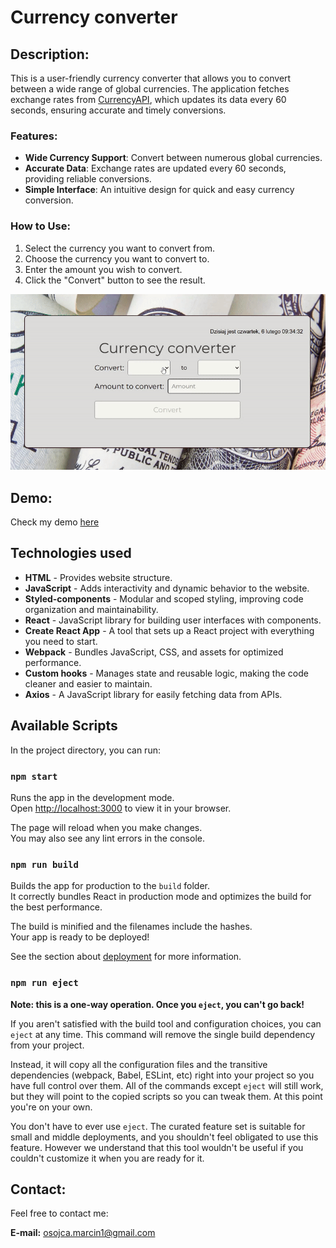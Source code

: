 # Currency converter


## Description:

This is a user-friendly currency converter that allows you to convert between a wide range of global currencies. The application fetches exchange rates from [CurrencyAPI](https://currencyapi.com), which updates its data every 60 seconds, ensuring accurate and timely conversions.

### Features:
- **Wide Currency Support**: Convert between numerous global currencies.
- **Accurate Data**: Exchange rates are updated every 60 seconds, providing reliable conversions.
- **Simple Interface**: An intuitive design for quick and easy currency conversion.

### How to Use:
1. Select the currency you want to convert from.
2. Choose the currency you want to convert to.
3. Enter the amount you wish to convert.
4. Click the "Convert" button to see the result.  
  

![taskslistGIF](./assets/conversion.gif)

## Demo:
Check my demo [here](https://mikoli09.github.io/CurrencyConverter-with-React/)


## Technologies used
- **HTML** - Provides website structure.
- **JavaScript** - Adds interactivity and dynamic behavior to the website.
- **Styled-components** - Modular and scoped styling, improving code organization and maintainability.
- **React** - JavaScript library for building user interfaces with components.
- **Create React App** - A tool that sets up a React project with everything you need to start.
- **Webpack** - Bundles JavaScript, CSS, and assets for optimized performance.  
- **Custom hooks** - Manages state and reusable logic, making the code cleaner and easier to maintain.
- **Axios** - A JavaScript library for easily fetching data from APIs.




## Available Scripts

In the project directory, you can run:

### `npm start`

Runs the app in the development mode.\
Open [http://localhost:3000](http://localhost:3000) to view it in your browser.

The page will reload when you make changes.\
You may also see any lint errors in the console.

### `npm run build`

Builds the app for production to the `build` folder.\
It correctly bundles React in production mode and optimizes the build for the best performance.

The build is minified and the filenames include the hashes.\
Your app is ready to be deployed!

See the section about [deployment](https://facebook.github.io/create-react-app/docs/deployment) for more information.

### `npm run eject`

**Note: this is a one-way operation. Once you `eject`, you can't go back!**

If you aren't satisfied with the build tool and configuration choices, you can `eject` at any time. This command will remove the single build dependency from your project.

Instead, it will copy all the configuration files and the transitive dependencies (webpack, Babel, ESLint, etc) right into your project so you have full control over them. All of the commands except `eject` will still work, but they will point to the copied scripts so you can tweak them. At this point you're on your own.

You don't have to ever use `eject`. The curated feature set is suitable for small and middle deployments, and you shouldn't feel obligated to use this feature. However we understand that this tool wouldn't be useful if you couldn't customize it when you are ready for it.



## Contact:

Feel free to contact me: 

**E-mail:** [osojca.marcin1@gmail.com](mailto:osojca.marcin1@gmail.com)
